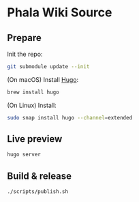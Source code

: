 # Phala Wiki Source

## Prepare

Init the repo:

```bash
git submodule update --init
```

(On macOS) Install [Hugo](https://gohugo.io/getting-started/installing/):

```bash
brew install hugo
```

(On Linux) Install:

```bash
sudo snap install hugo --channel=extended
```

## Live preview

```bash
hugo server
```

## Build & release

```bash
./scripts/publish.sh
```
